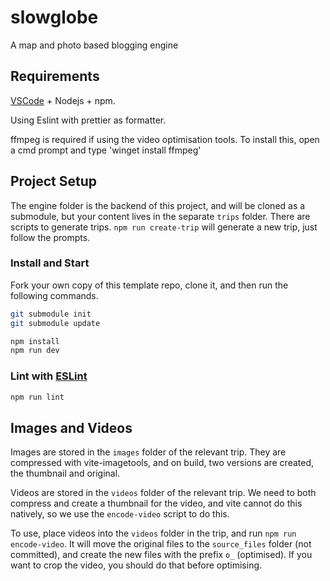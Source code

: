 # slowglobe

A map and photo based blogging engine

## Requirements

[VSCode](https://code.visualstudio.com/) + Nodejs + npm.

Using Eslint with prettier as formatter.

ffmpeg is required if using the video optimisation tools.
To install this, open a cmd prompt and type 'winget install ffmpeg'

## Project Setup

The engine folder is the backend of this project, and will be cloned as a submodule, but your content lives in the separate `trips` folder.
There are scripts to generate trips. `npm run create-trip` will generate a new trip, just follow the prompts.

### Install and Start

Fork your own copy of this template repo, clone it, and then run the following commands.

```sh
git submodule init
git submodule update

npm install
npm run dev
```

### Lint with [ESLint](https://eslint.org/)

```sh
npm run lint
```

## Images and Videos

Images are stored in the `images` folder of the relevant trip. They are compressed with vite-imagetools, and on build, two versions are created, the thumbnail and original.

Videos are stored in the `videos` folder of the relevant trip. We need to both compress and create a thumbnail for the video, and vite cannot do this natively, so we use the `encode-video` script to do this.

To use, place videos into the `videos` folder in the trip, and run `npm run encode-video`. It will move the original files to the `source_files` folder (not committed), and create the new files with the prefix `o_` (optimised). If you want to crop the video, you should do that before optimising.
